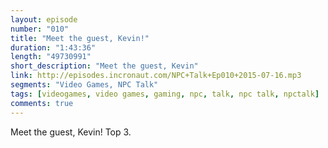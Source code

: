 ```yaml
---
layout: episode
number: "010"
title: "Meet the guest, Kevin!"
duration: "1:43:36"
length: "49730991"
short_description: "Meet the guest, Kevin"
link: http://episodes.incronaut.com/NPC+Talk+Ep010+2015-07-16.mp3
segments: "Video Games, NPC Talk"
tags: [videogames, video games, gaming, npc, talk, npc talk, npctalk]
comments: true
---
```


Meet the guest, Kevin! Top 3.
